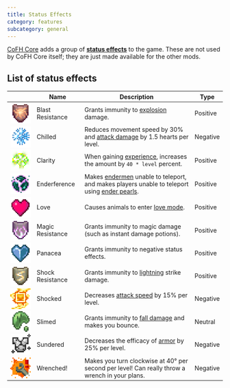 ```yaml
---
title: Status Effects
category: features
subcategory: general
---
```


[CoFH Core](../) adds a group of **[status
effects](https://minecraft.fandom.com/wiki/Effect)** to the game. These are
not used by CoFH Core itself; they are just made available for the other mods.

List of status effects
----------------------
<table>
  <thead>
    <tr>
      <th></th>
      <th>Name</th>
      <th>Description</th>
      <th>Type</th>
    </tr>
  </thead>
  <tbody>
    <tr>
      <td style="width:48px; min-width:48px; line-height:0;">
        <img src="/assets/images/docs/1.16/cofh-core/effect/blast-resistance.png" alt="Blast Resistance" style="width: 48px; height: 48px" />
      </td>
      <td>Blast Resistance</td>
      <td>Grants immunity to <a href="https://minecraft.fandom.com/wiki/Explosion">explosion</a> damage.</td>
      <td>Positive</td>
    </tr>
    <tr>
      <td style="width:48px; min-width:48px; line-height:0;">
        <img src="/assets/images/docs/1.16/cofh-core/effect/chilled.png" alt="Chilled" style="width: 48px; height: 48px" />
      </td>
      <td>Chilled</td>
      <td>Reduces movement speed by 30% and <a href="https://minecraft.fandom.com/wiki/Damage#Dealing_damage">attack damage</a> by 1.5 hearts per level.</td>
      <td>Negative</td>
    </tr>
    <tr>
      <td style="width:48px; min-width:48px; line-height:0;">
        <img src="/assets/images/docs/1.16/cofh-core/effect/clarity.png" alt="Clarity" style="width: 48px; height: 48px" />
      </td>
      <td>Clarity</td>
      <td>When gaining <a href="https://minecraft.fandom.com/wiki/Experience">experience</a>, increases the amount by <code>40 * level</code> percent.</td>
      <td>Positive</td>
    </tr>
    <tr>
      <td style="width:48px; min-width:48px; line-height:0;">
        <img src="/assets/images/docs/1.16/cofh-core/effect/enderference.png" alt="Enderference" style="width: 48px; height: 48px" />
      </td>
      <td>Enderference</td>
      <td>Makes <a href="https://minecraft.fandom.com/wiki/Enderman">endermen</a> unable to teleport, and makes players unable to teleport using <a href="https://minecraft.fandom.com/wiki/Ender_Pearl">ender pearls</a>.</td>
      <td>Positive</td>
    </tr>
    <tr>
      <td style="width:48px; min-width:48px; line-height:0;">
        <img src="/assets/images/docs/1.16/cofh-core/effect/love.png" alt="Love" style="width: 48px; height: 48px" />
      </td>
      <td>Love</td>
      <td>Causes animals to enter <a href="https://minecraft.fandom.com/wiki/Breeding">love mode</a>.</td>
      <td>Positive</td>
    </tr>
    <tr>
      <td style="width:48px; min-width:48px; line-height:0;">
        <img src="/assets/images/docs/1.16/cofh-core/effect/magic-resistance.png" alt="Magic Resistance" style="width: 48px; height: 48px" />
      </td>
      <td>Magic Resistance</td>
      <td>Grants immunity to magic damage (such as instant damage potions).</td>
      <td>Positive</td>
    </tr>
    <tr>
      <td style="width:48px; min-width:48px; line-height:0;">
        <img src="/assets/images/docs/1.16/cofh-core/effect/panacea.png" alt="Panacea" style="width: 48px; height: 48px" />
      </td>
      <td>Panacea</td>
      <td>Grants immunity to negative status effects.</td>
      <td>Positive</td>
    </tr>
    <tr>
      <td style="width:48px; min-width:48px; line-height:0;">
        <img src="/assets/images/docs/1.16/cofh-core/effect/shock-resistance.png" alt="Shock Resistance" style="width: 48px; height: 48px" />
      </td>
      <td>Shock Resistance</td>
      <td>Grants immunity to <a href="https://minecraft.fandom.com/wiki/Thunderstorm#Lightning">lightning</a> strike damage.</td>
      <td>Positive</td>
    </tr>
    <tr>
      <td style="width:48px; min-width:48px; line-height:0;">
        <img src="/assets/images/docs/1.16/cofh-core/effect/shocked.png" alt="Shocked" style="width: 48px; height: 48px" />
      </td>
      <td>Shocked</td>
      <td>Decreases <a href="https://minecraft.fandom.com/wiki/Damage#Dealing_damage">attack speed</a> by 15% per level.</td>
      <td>Negative</td>
    </tr>
    <tr>
      <td style="width:48px; min-width:48px; line-height:0;">
        <img src="/assets/images/docs/1.16/cofh-core/effect/slimed.png" alt="Slimed" style="width: 48px; height: 48px" />
      </td>
      <td>Slimed</td>
      <td>Grants immunity to <a href="https://minecraft.fandom.com/wiki/Damage#Fall_damage">fall damage</a> and makes you bounce.</td>
      <td>Neutral</td>
    </tr>
    <tr>
      <td style="width:48px; min-width:48px; line-height:0;">
        <img src="/assets/images/docs/1.16/cofh-core/effect/sundered.png" alt="Sundered" style="width: 48px; height: 48px" />
      </td>
      <td>Sundered</td>
      <td>Decreases the efficacy of <a href="https://minecraft.fandom.com/wiki/Armor">armor</a> by 25% per level.</td>
      <td>Negative</td>
    </tr>
    <tr>
      <td style="width:48px; min-width:48px; line-height:0;">
        <img src="/assets/images/docs/1.16/cofh-core/effect/wrenched.png" alt="Wrenched!" style="width: 48px; height: 48px" />
      </td>
      <td>Wrenched!</td>
      <td>Makes you turn clockwise at 40&deg; per second per level! Can really throw a wrench in your plans.</td>
      <td>Negative</td>
    </tr>
  </tbody>
</table>
